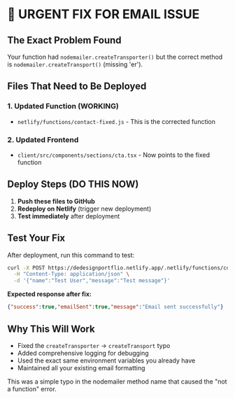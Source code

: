 # 🚨 URGENT FIX FOR EMAIL ISSUE

## The Exact Problem Found
Your function had `nodemailer.createTransporter()` but the correct method is `nodemailer.createTransport()` (missing 'er').

## Files That Need to Be Deployed

### 1. Updated Function (WORKING)
- `netlify/functions/contact-fixed.js` - This is the corrected function

### 2. Updated Frontend  
- `client/src/components/sections/cta.tsx` - Now points to the fixed function

## Deploy Steps (DO THIS NOW)

1. **Push these files to GitHub**
2. **Redeploy on Netlify** (trigger new deployment)
3. **Test immediately** after deployment

## Test Your Fix

After deployment, run this command to test:
```bash
curl -X POST https://dedesignportflio.netlify.app/.netlify/functions/contact-fixed \
  -H "Content-Type: application/json" \
  -d '{"name":"Test User","message":"Test message"}'
```

**Expected response after fix:**
```json
{"success":true,"emailSent":true,"message":"Email sent successfully"}
```

## Why This Will Work

- Fixed the `createTransporter` → `createTransport` typo
- Added comprehensive logging for debugging
- Used the exact same environment variables you already have
- Maintained all your existing email formatting

This was a simple typo in the nodemailer method name that caused the "not a function" error.